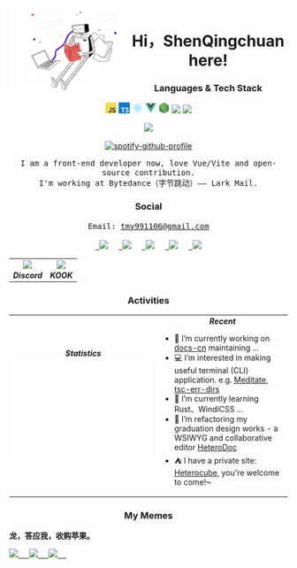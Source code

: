 <div align="center">
<img align="left" src="https://raw.githubusercontent.com/L0um15/L0um15/master/svg/artificialintelligence.svg" height="162px" />
</div>

<h1 align="center">Hi，ShenQingchuan here!</h1>

<h3 align="center">Languages & Tech Stack</h3>
<p align="center">
    <code><img height="20" src="https://raw.githubusercontent.com/github/explore/80688e429a7d4ef2fca1e82350fe8e3517d3494d/topics/javascript/javascript.png"></code>
    <code><img height="20" src="https://raw.githubusercontent.com/github/explore/80688e429a7d4ef2fca1e82350fe8e3517d3494d/topics/typescript/typescript.png"></code>
    <code><img height="20" src="https://raw.githubusercontent.com/github/explore/80688e429a7d4ef2fca1e82350fe8e3517d3494d/topics/react/react.png"></code>
    <code><img height="20" src="https://raw.githubusercontent.com/github/explore/80688e429a7d4ef2fca1e82350fe8e3517d3494d/topics/vue/vue.png"></code>
    <code><img height="20" src="https://raw.githubusercontent.com/github/explore/80688e429a7d4ef2fca1e82350fe8e3517d3494d/topics/nodejs/nodejs.png"></code> 
    <code><img height="20" src="https://user-images.githubusercontent.com/46062972/136497244-be103dd7-7bb0-4488-9727-655889b8ce0d.png"></code> 
    <code><img height="20" src="https://user-images.githubusercontent.com/46062972/154654125-e7934f6c-1c8c-4b49-9b37-12375f9ab9a2.png"></code> 
</p>

<div align="center">
<img src="https://readme-typing-svg.herokuapp.com?font=Jetbrains+Mono&color=35B1C5&duration=2500&lines=Inspire+Creativity%2C+Enrich+life.">
    
[![spotify-github-profile](https://spotify-github-profile.vercel.app/api/view?uid=31blxbywlqvaz2xcqw4v3a6kmag4&cover_image=true&theme=natemoo-re&show_offline=false&background_color=121212&interchange=false&bar_color=53b14f&bar_color_cover=false)](https://github.com/kittinan/spotify-github-profile)    
    
</div>
<p align="center">
    <samp>
    I am a front-end developer now, love Vue/Vite and open-source contribution. <br>
    I'm working at Bytedance（字节跳动）—— Lark Mail.
    </samp>
</p>

<h3 align="center">Social</h3>
<p align="center">
    <samp>
       Email: <a href="mailto:tmy991106@gmail.com">tmy991106@gmail.com</a>
    </samp>
    <br/><br/>
    <code> <a href="https://web.okjike.com/u/AB2C438B-6A6A-4625-9722-23A816DFB768"> <img height="20" src="https://user-images.githubusercontent.com/46062972/190096676-6095c719-4cf5-4148-afc2-a00b256b6e40.png"></a></code> &nbsp;
    <code> <a href="https://twitter.com/Shenqingchuan"> <img height="20" src="https://user-images.githubusercontent.com/46062972/190095674-1edcfa35-6ea9-47b4-b969-35ff9104e7cd.png"></a></code> &nbsp;
    <code> <a href="https://www.zhihu.com/people/tang-meng-yu-53"> <img height="20" src="https://user-images.githubusercontent.com/46062972/190096127-e3cadf80-6858-4ae4-981c-632246d7b82f.png"></a></code> &nbsp;
    <code> <a href="https://weibo.com/u/6803477099"> <img height="20" src="https://user-images.githubusercontent.com/46062972/190096532-03e4290e-b88d-49c1-acbb-99f700b3b7ed.png"></a></code> &nbsp;
        <code> <a href="https://space.bilibili.com/7473239"> <img height="20" src="https://user-images.githubusercontent.com/46062972/194840497-22835c48-f50b-483e-ad6c-98548d463944.png"></a></code> &nbsp;
</p>

<table align="center">
    <tr>
        <td align="center">
            <a href="https://discord.gg/uGezZ3xMxy">
                <img src="https://user-images.githubusercontent.com/46062972/180124463-e698d9f2-7d1b-4fbc-bce5-f98c01c39bc5.png" height="60px" />
            </a>
            <div><b><em><spam>Discord</spam></em></b></div>
        </td>
        <td align="center">
            <a href="https://www.kookapp.cn/app/channels/1680614231520080/7765975899421527">
                <img src="https://user-images.githubusercontent.com/46062972/190089430-4de2f728-4c97-45af-8a54-01b66a86a596.png" height="60px" />
            </a>
            <div><b><em><spam>KOOK</spam></em></b></div>
        </td>
    </tr>
</table>

<h3 align="center">Activities</h3>


<table align="center">
    <tr>
        <td align="center">
              <div><b><em><spam>Statistics</spam></em></b></div>
              <img align="left" src="./base_metrics.svg" />
        </td>
        <td align="left">
            <div align="center"><b><em><spam>Recent</spam></em></b></div>
            <ul>
                <li >🔭 I’m currently working on <a href="https://github.com/vitejs/docs-cn">docs-cn</a> maintaining ... </li>
                <li >💻 I’m interested in making useful terminal (CLI) application. e.g.
                    <a href="https://github.com/ShenQingchuan/meditate">Meditate</a>, 
                    <a href="https://github.com/ShenQingchuan/tsc-err-dirs">tsc-err-dirs</a> 
                </li>
                <li >🌱 I’m currently learning Rust、WindiCSS ... </li>
                <li >🔧 I’m refactoring my graduation design works - a WSIWYG and collaborative editor <a href="https://github.com/ShenQingchuan/HeteroDoc">HeteroDoc</a> </li>
                <li>⛺️ I have a private site: <a href="https://heterocube.top">Heterocube</a>, you're welcome to come!~ </li>
            </ul>
        </td>
    </tr>
</table>

<h3 align="center">My Memes</h3>

<p
    <samp> <b>龙，答应我，收购苹果。</b> </samp>
    <div align="left">
      <a href="#">
        <img src="https://user-images.githubusercontent.com/46062972/177761749-da9d5297-87ac-4c30-b069-16bc685a7e80.png" width="150"> 
        <span>&nbsp;&nbsp;&nbsp;</span>
        <img src="https://user-images.githubusercontent.com/46062972/177762098-5ea66dc6-5c5b-4877-9edc-0610f4816530.jpeg" width="150">
        <span>&nbsp;&nbsp;&nbsp;</span>
        <img width="160px" src="https://user-images.githubusercontent.com/46062972/180403602-495bd61a-139d-423b-9cfb-74c7b47cdab4.png" />
        <span>&nbsp;&nbsp;&nbsp;</span>
      </a>
    </div>
</p>
